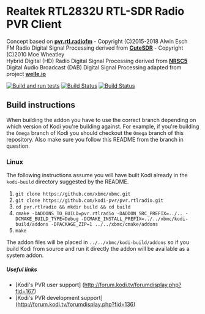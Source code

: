 # Realtek RTL2832U RTL-SDR Radio PVR Client



Concept based on [__pvr.rtl.radiofm__](https://github.com/AlwinEsch/pvr.rtl.radiofm) - Copyright (C)2015-2018 Alwin Esch   
FM Radio Digital Signal Processing derived from [__CuteSDR__](https://sourceforge.net/projects/cutesdr/) - Copyright (C)2010 Moe Wheatley   
Hybrid Digital (HD) Radio Digital Signal Processing derived from [__NRSC5__](https://github.com/theori-io/nrsc5)   
Digital Audio Broadcast (DAB) Digital Signal Processing adapted from project [__welle.io__](https://github.com/AlbrechtL/welle.io)

[![Build and run tests](https://github.com/kodi-pvr/pvr.rtlradio/actions/workflows/build.yml/badge.svg?branch=Omega)](https://github.com/kodi-pvr/pvr.rtlradio/actions/workflows/build.yml)
[![Build Status](https://dev.azure.com/teamkodi/kodi-pvr/_apis/build/status/kodi-pvr.pvr.rtlradio?branchName=Omega)](https://dev.azure.com/teamkodi/kodi-pvr/_build/latest?definitionId=85&branchName=Omega)
[![Build Status](https://jenkins.kodi.tv/view/Addons/job/kodi-pvr/job/pvr.rtlradio/job/Omega/badge/icon)](https://jenkins.kodi.tv/blue/organizations/jenkins/kodi-pvr%2Fpvr.rtlradio/branches/)

## Build instructions

When building the addon you have to use the correct branch depending on which version of Kodi you're building against. 
For example, if you're building the `Omega` branch of Kodi you should checkout the `Omega` branch of this repository. 
Also make sure you follow this README from the branch in question.

### Linux

The following instructions assume you will have built Kodi already in the `kodi-build` directory 
suggested by the README.

1. `git clone https://github.com/xbmc/xbmc.git`
2. `git clone https://github.com/kodi-pvr/pvr.rtlradio.git`
3. `cd pvr.rtlradio && mkdir build && cd build`
4. `cmake -DADDONS_TO_BUILD=pvr.rtlradio -DADDON_SRC_PREFIX=../.. -DCMAKE_BUILD_TYPE=Debug -DCMAKE_INSTALL_PREFIX=../../xbmc/kodi-build/addons -DPACKAGE_ZIP=1 ../../xbmc/cmake/addons`
5. `make`

The addon files will be placed in `../../xbmc/kodi-build/addons` so if you build Kodi from source and run it directly 
the addon will be available as a system addon.

##### Useful links

* [Kodi's PVR user support] (http://forum.kodi.tv/forumdisplay.php?fid=167)
* [Kodi's PVR development support] (http://forum.kodi.tv/forumdisplay.php?fid=136)
